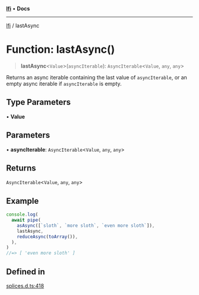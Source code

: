 [**lfi**](../readme.md) • **Docs**

***

[lfi](../globals.md) / lastAsync

# Function: lastAsync()

> **lastAsync**\<`Value`\>(`asyncIterable`): `AsyncIterable`\<`Value`, `any`, `any`\>

Returns an async iterable containing the last value of `asyncIterable`, or
an empty async iterable if `asyncIterable` is empty.

## Type Parameters

• **Value**

## Parameters

• **asyncIterable**: `AsyncIterable`\<`Value`, `any`, `any`\>

## Returns

`AsyncIterable`\<`Value`, `any`, `any`\>

## Example

```js
console.log(
  await pipe(
    asAsync([`sloth`, `more sloth`, `even more sloth`]),
    lastAsync,
    reduceAsync(toArray()),
  ),
)
//=> [ 'even more sloth' ]
```

## Defined in

[splices.d.ts:418](https://github.com/TomerAberbach/lfi/blob/a3eb3a94b2928b5200a7bcd0a14fdc70f0cb5947/src/operations/splices.d.ts#L418)
